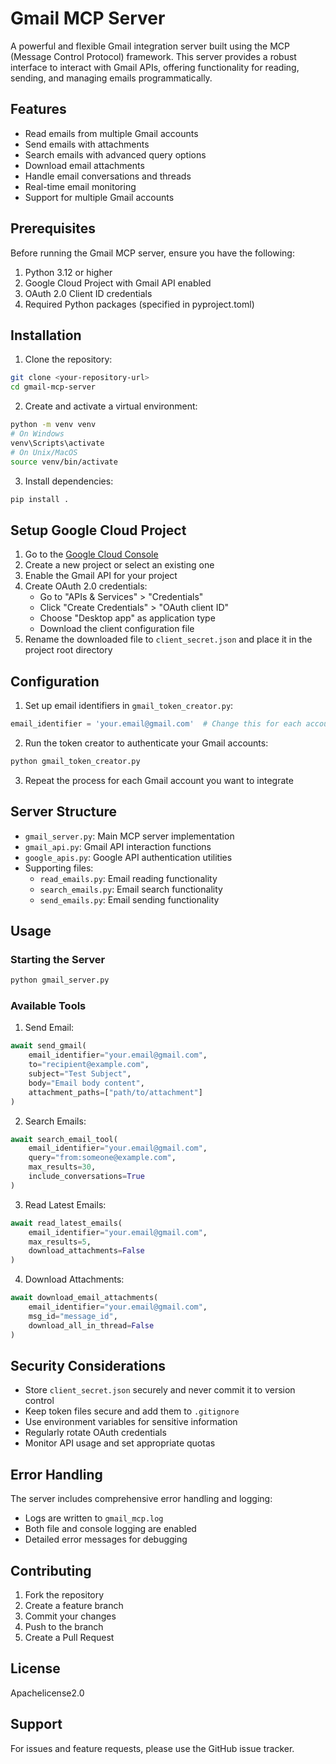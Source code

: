 # Gmail MCP Server

A powerful and flexible Gmail integration server built using the MCP (Message Control Protocol) framework. This server provides a robust interface to interact with Gmail APIs, offering functionality for reading, sending, and managing emails programmatically.

## Features

- Read emails from multiple Gmail accounts
- Send emails with attachments
- Search emails with advanced query options
- Download email attachments
- Handle email conversations and threads
- Real-time email monitoring
- Support for multiple Gmail accounts

## Prerequisites

Before running the Gmail MCP server, ensure you have the following:

1. Python 3.12 or higher
2. Google Cloud Project with Gmail API enabled
3. OAuth 2.0 Client ID credentials
4. Required Python packages (specified in pyproject.toml)

## Installation

1. Clone the repository:
```bash
git clone <your-repository-url>
cd gmail-mcp-server
```

2. Create and activate a virtual environment:
```bash
python -m venv venv
# On Windows
venv\Scripts\activate
# On Unix/MacOS
source venv/bin/activate
```

3. Install dependencies:
```bash
pip install .
```

## Setup Google Cloud Project

1. Go to the [Google Cloud Console](https://console.cloud.google.com/)
2. Create a new project or select an existing one
3. Enable the Gmail API for your project
4. Create OAuth 2.0 credentials:
   - Go to "APIs & Services" > "Credentials"
   - Click "Create Credentials" > "OAuth client ID"
   - Choose "Desktop app" as application type
   - Download the client configuration file
5. Rename the downloaded file to `client_secret.json` and place it in the project root directory

## Configuration

1. Set up email identifiers in `gmail_token_creator.py`:
```python
email_identifier = 'your.email@gmail.com'  # Change this for each account
```

2. Run the token creator to authenticate your Gmail accounts:
```bash
python gmail_token_creator.py
```

3. Repeat the process for each Gmail account you want to integrate

## Server Structure

- `gmail_server.py`: Main MCP server implementation
- `gmail_api.py`: Gmail API interaction functions
- `google_apis.py`: Google API authentication utilities
- Supporting files:
  - `read_emails.py`: Email reading functionality
  - `search_emails.py`: Email search functionality
  - `send_emails.py`: Email sending functionality

## Usage

### Starting the Server

```bash
python gmail_server.py
```

### Available Tools

1. Send Email:
```python
await send_gmail(
    email_identifier="your.email@gmail.com",
    to="recipient@example.com",
    subject="Test Subject",
    body="Email body content",
    attachment_paths=["path/to/attachment"]
)
```

2. Search Emails:
```python
await search_email_tool(
    email_identifier="your.email@gmail.com",
    query="from:someone@example.com",
    max_results=30,
    include_conversations=True
)
```

3. Read Latest Emails:
```python
await read_latest_emails(
    email_identifier="your.email@gmail.com",
    max_results=5,
    download_attachments=False
)
```

4. Download Attachments:
```python
await download_email_attachments(
    email_identifier="your.email@gmail.com",
    msg_id="message_id",
    download_all_in_thread=False
)
```

## Security Considerations

- Store `client_secret.json` securely and never commit it to version control
- Keep token files secure and add them to `.gitignore`
- Use environment variables for sensitive information
- Regularly rotate OAuth credentials
- Monitor API usage and set appropriate quotas

## Error Handling

The server includes comprehensive error handling and logging:
- Logs are written to `gmail_mcp.log`
- Both file and console logging are enabled
- Detailed error messages for debugging

## Contributing

1. Fork the repository
2. Create a feature branch
3. Commit your changes
4. Push to the branch
5. Create a Pull Request

## License

Apachelicense2.0

## Support

For issues and feature requests, please use the GitHub issue tracker.
